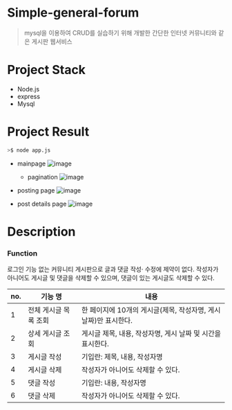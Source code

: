 # Simple-general-forum
> mysql을 이용하여 CRUD를 실습하기 위해 개발한 간단한 인터넷 커뮤니티와 같은 게시판 웹서비스

# Project Stack
- Node.js
- express
- Mysql

# Project Result

```bash
>$ node app.js
```

- mainpage
  ![image](https://github.com/Jaden000/simple-general-forum/assets/84056591/177af430-3861-4480-8872-64137d79e8d2)
  - pagination
![image](https://github.com/Jaden000/simple-general-forum/assets/84056591/18116909-82a6-4296-a324-20dcc466f4b3)


- posting page
![image](https://github.com/Jaden000/simple-general-forum/assets/84056591/b7c50b1a-35bb-4ebc-8fd9-105e3a26f935)

- post details page
![image](https://github.com/Jaden000/simple-general-forum/assets/84056591/deb5794c-311f-4701-8ce6-fc38edfac32c)



# Description

### Function
로그인 기능 없는 커뮤니티 게시판으로 글과 댓글 작성· 수정에 제약이 없다. 작성자가 아니어도 게시글 및 댓글을 삭제할 수 있으며, 댓글이 있는 게시글도 삭제할 수 있다.

|no.|기능 명|내용
|---|---|---|
|1|전체 게시글 목록 조회| 한 페이지에 10개의 게시글(제목, 작성자명, 게시 날짜)만 표시한다.|
|2|상세 게시글 조회|게시글 제목, 내용, 작성자명, 게시 날짜 및 시간을 표시한다.|
|3|게시글 작성|기입란: 제목, 내용, 작성자명|
|4|게시글 삭제|작성자가 아니어도 삭제할 수 있다.|
|5|댓글 작성|기입란: 내용, 작성자명|
|6|댓글 삭제|작성자가 아니어도 삭제할 수 있다. | 

